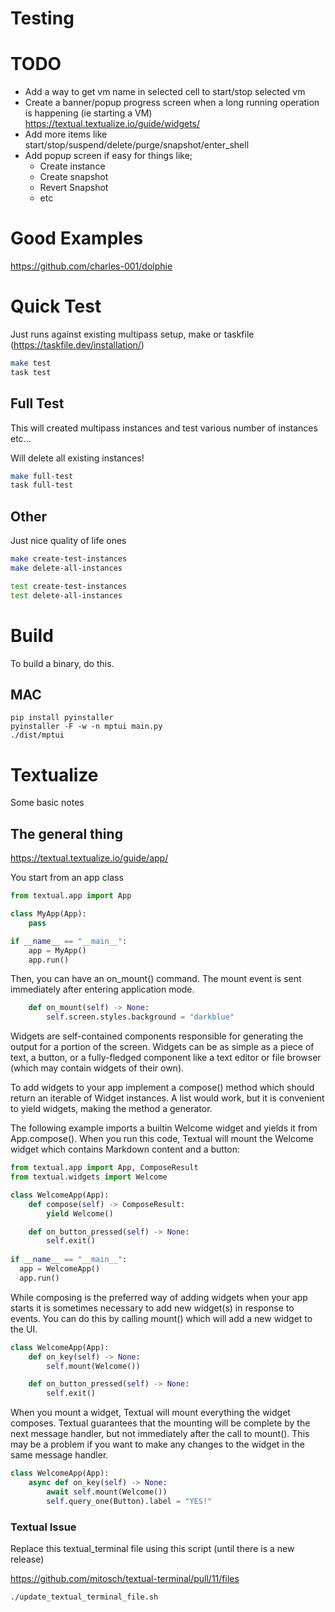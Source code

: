 # Testing

# TODO
- Add a way to get vm name in selected cell to start/stop selected vm
- Create a banner/popup progress screen when a long running operation is happening (ie starting a VM)
  https://textual.textualize.io/guide/widgets/
- Add more items like start/stop/suspend/delete/purge/snapshot/enter_shell
- Add popup screen if easy for things like;
  - Create instance
  - Create snapshot
  - Revert Snapshot
  - etc

# Good Examples

https://github.com/charles-001/dolphie

# Quick Test

Just runs against existing multipass setup, make or taskfile (https://taskfile.dev/installation/)

```bash
make test
task test
```

## Full Test

This will created multipass instances and test various number of instances etc...

Will delete all existing instances!

```bash
make full-test
task full-test
```

## Other

Just nice quality of life ones

```bash
make create-test-instances
make delete-all-instances

test create-test-instances
test delete-all-instances
```


# Build

To build a binary, do this.

## MAC
```
pip install pyinstaller
pyinstaller -F -w -n mptui main.py
./dist/mptui
```


# Textualize

Some basic notes

## The general thing

https://textual.textualize.io/guide/app/

You start from an app class

```python
from textual.app import App

class MyApp(App):
    pass

if __name__ == "__main__":
    app = MyApp()
    app.run()
```

Then, you can have an on_mount() command. The mount event is sent immediately after entering application mode.

```python
    def on_mount(self) -> None:
        self.screen.styles.background = "darkblue"
```

Widgets are self-contained components responsible for generating the output for a portion of the screen.
Widgets can be as simple as a piece of text, a button, or a fully-fledged component like a text editor or file browser (which may contain widgets of their own).

To add widgets to your app implement a compose() method which should return an iterable of Widget instances. A list would work, but it is convenient to yield widgets, making the method a generator.

The following example imports a builtin Welcome widget and yields it from App.compose().
When you run this code, Textual will mount the Welcome widget which contains Markdown content and a button:

```python
from textual.app import App, ComposeResult
from textual.widgets import Welcome

class WelcomeApp(App):
    def compose(self) -> ComposeResult:
        yield Welcome()

    def on_button_pressed(self) -> None:
        self.exit()
        
if __name__ == "__main__":
  app = WelcomeApp()
  app.run()
```

While composing is the preferred way of adding widgets when your app starts it is sometimes necessary to add new widget(s) in response to events. You can do this by calling mount() which will add a new widget to the UI.

```python
class WelcomeApp(App):
    def on_key(self) -> None:
        self.mount(Welcome())

    def on_button_pressed(self) -> None:
        self.exit()
```

When you mount a widget, Textual will mount everything the widget composes. Textual guarantees that the mounting will be complete by the next message handler, but not immediately after the call to mount(). This may be a problem if you want to make any changes to the widget in the same message handler.

```python
class WelcomeApp(App):
    async def on_key(self) -> None:
        await self.mount(Welcome())
        self.query_one(Button).label = "YES!"
```


### Textual Issue

Replace this textual_terminal file using this script (until there is a new release)

https://github.com/mitosch/textual-terminal/pull/11/files

```
./update_textual_terminal_file.sh
```

